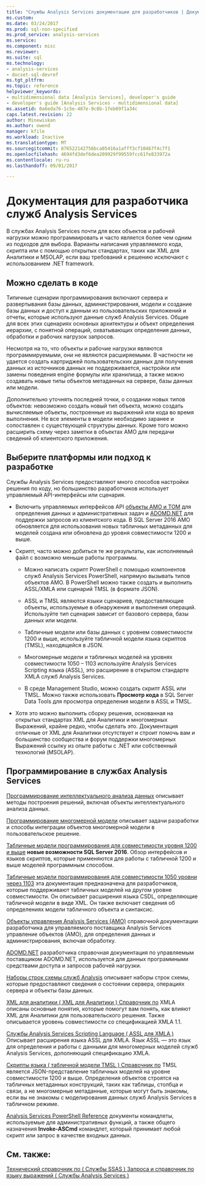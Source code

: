 ```yaml
---
title: "Службы Analysis Services документации для разработчиков | Документы Microsoft"
ms.custom: 
ms.date: 03/24/2017
ms.prod: sql-non-specified
ms.prod_service: analysis-services
ms.service: 
ms.component: misc
ms.reviewer: 
ms.suite: sql
ms.technology:
- analysis-services
- docset-sql-devref
ms.tgt_pltfrm: 
ms.topic: reference
helpviewer_keywords:
- multidimensional data [Analysis Services], developer's guide
- developer's guide [Analysis Services - multidimensional data]
ms.assetid: 0a6eda76-1c5e-487e-9c8b-1feb09f1a34c
caps.latest.revision: 22
author: Minewiskan
ms.author: owend
manager: kfile
ms.workload: Inactive
ms.translationtype: MT
ms.sourcegitcommit: 876522142756bca05416a1afff3cf10467f4c7f1
ms.openlocfilehash: 4694fd3def6dea209929f99559fcc61fe833972a
ms.contentlocale: ru-ru
ms.lasthandoff: 09/01/2017

---
```

# <a name="analysis-services-developer-documentation"></a>Документация для разработчика служб Analysis Services
В службах Analysis Services почти для всех объектов и рабочей нагрузки можно программировать и часто является более чем одним из подходов для выбора.  Варианты написания управляемого кода, скрипта или с помощью открытых стандартах, таких как XML для Аналитики и MSOLAP, если ваш требований к решению исключают с использованием .NET framework.

## <a name="what-you-can-accomplish-in-code"></a>Можно сделать в коде
Типичные сценарии программирования включают сервера и развертывания базы данных, администрирования, модели и создание базы данных и доступ к данным из пользовательских приложений и отчеты, которые используют данные служб Analysis Services. Общие для всех этих сценариях основных архитектуры и объект определения иерархии, с понятной операций, охватывающих определения данных, обработки и рабочих нагрузок запросов.

Несмотря на то, что объекты и рабочие нагрузки являются программируемыми, они не являются расширяемыми. В частности не удается создать картриджей пользовательских данных для получения данных из источников данных не поддерживается, настройки или замены поведения engine формулы или хранилища, а также можно создавать новые типы объектов метаданных на сервере, базы данных или модели.

Дополнительно уточнять последней точки, о создании новых типов объектов: невозможно создать новый тип объекта, можно создать вычисляемые объекты, построенные из выражений или кода во время выполнения. Не все элементы в модели необходимо заранее и сопоставлен с существующей структуры данных. Кроме того можно расширить схему через заметки в объектах AMO для передачи сведений об клиентского приложения.

## <a name="choose-a-platform-or-approach-to-development"></a>Выберите платформы или подход к разработке
Службы Analysis Services предоставляют много способов настройки решения по коду, но большинство разработчиков использует управляемый API-интерфейсы или сценария.

- Включить управляемых интерфейсов API [объекты AMO и TOM](http://msdn.microsoft.com/library/mt436122.aspx) для определения данных и административных задач и [ADOMD.NET](http://msdn.microsoft.com/library/mt465769.aspx) для поддержки запросов из клиентского кода. В SQL Server 2016 AMO обновляется для использования новых табличных метаданных для моделей создана или обновлена до уровня совместимости 1200 и выше.

- Скрипт, часто можно добиться те же результаты, как исполняемый файл с возможно меньше работы программы.

  - Можно написать скрипт PowerShell с помощью компонентов служб Analysis Services PowerShell, напрямую вызывать типов объектов AMO. В PowerShell можно также создать и выполнить ASSL/XMLA или сценарий TMSL (в формате JSON).

  - ASSL и TMSL являются языки сценариев, предоставляющие объекты, используемые в обнаружения и выполнения операций. Используйте тип сценария зависит от базового сервера, базы данных или модели.

  - Табличные модели или базы данных с уровнем совместимости 1200 и выше, используйте табличной модели языка скриптов (TMSL), находящейся в JSON.

  - Многомерные модели и табличных моделей на уровнях совместимости 1050 – 1103 используйте Analysis Services Scripting языка (ASSL), это расширение в открытом стандарте XMLA служб Analysis Services.

  - В среде Management Studio, можно создать скрипт ASSL или TMSL. Можно также использовать **Просмотр кода** в SQL Server Data Tools для просмотра определения модели в ASSL и TMSL.

- Хотя это можно выполнить сборку решения, основанная на открытых стандартах XML для Аналитики и многомерных Выражений, крайне редко, чтобы сделать это. Документация отличные от XML для Аналитики отсутствует и строит помочь вам и большинство сообщества и форум поддержки многомерных Выражений ссылку из опыте работы с .NET или собственный технологий (MSOLAP).

## <a name="programming-in-analysis-services"></a>Программирование в службах Analysis Services
[Программирование интеллектуального анализа данных](../analysis-services/data-mining-programming.md) описывает методы построения решений, включая объекты интеллектуального анализа данных.

[Программирование многомерной модели](../analysis-services/multidimensional-models/multidimensional-model-programming.md) описывает задачи разработки и способы интеграции объектов многомерной модели в пользовательское решение.

[Табличные модели программирования для совместимости уровня 1200 и выше](../analysis-services/tabular-model-programming-compatibility-level-1200/tabular-model-programming-for-compatibility-level-1200.md)
**новые возможности SQL Server 2016**.  Обзор интерфейсов и языков скриптов, которые применяются для работы с табличной 1200 и выше моделей программным способом.

[Табличные модели программирования для совместимости 1050 уровни через 1103](../analysis-services/tabular-model-programming-compatibility-levels-1050-1103/tabular-model-programming-for-compatibility-levels-1050-through-1103.md) эта документация предназначена для разработчиков, которые поддерживают табличных моделей на другом уровне совместимости. Он описывает расширения языка CSDL, определяющие табличной модели в виде XML. Он также включает сведения об определениях модели табличного объекта и синтаксис.

[Объекты управления Analysis Services (AMO)](https://msdn.microsoft.com/library/mt436122.aspx) справочной документации разработчика для управляемого поставщика Analysis Services управление объектов (AMO), для определения данных и администрирования, включая обработку.

[ADOMD.NET](http://msdn.microsoft.com/library/mt465769.aspx) разработчика справочная документация по управляемым поставщиком ADOMD.NET, используется для данных программными средствами доступа и запросов рабочей нагрузки.

[Наборы строк схемы служб Analysis](../analysis-services/schema-rowsets/analysis-services-schema-rowsets.md) описывает наборы строк схемы, которые предоставляют сведения о состоянии сервера, операциях сервера и объекты базы данных.

[XML для аналитики &#40; XML для Аналитики &#41; Справочник по](../analysis-services/xmla/xml-for-analysis-xmla-reference.md) XMLA описаны основные понятия, которые помогут вам понять, как влияют XML для Аналитики для пользовательского решения. Также описывается уровень совместимости со спецификацией XMLA 1.1.

[Службы Analysis Services Scripting Language &#40; ASSL для XMLA &#41; ](../analysis-services/scripting/analysis-services-scripting-language-assl-for-xmla.md) Описывает расширения языка ASSL для XMLA. Язык ASSL — это язык для определения и работы с данными для многомерных моделей служб Analysis Services, дополняющий спецификацию XMLA.

[Скрипты языка &#40; табличной модели TMSL &#41; Справочник по](../analysis-services/tabular-model-scripting-language-tmsl-reference.md) TMSL является JSON-представление табличных моделей на уровне совместимости 1200 и выше. Определения объектов строятся на табличных метаданных конструкций, таких как таблицы, столбца и связи, а не многомерные метаданные, которые могут быть знакомы, если вы не знакомы с моделирования данных служб Analysis Services в табличном режиме.

[Analysis Services PowerShell Reference](../analysis-services/powershell/analysis-services-powershell-reference.md) документы командлеты, используемые для административных функций, а также общего назначения **Invoke-ASCmd** командлет, который принимает любой скрипт или запрос в качестве входных данных.

## <a name="see-also"></a>См. также:
[Технический справочник по &#40; Службы SSAS &#41; ](../analysis-services/powershell/technical-reference-ssas.md) 
 [Запроса и справочник по языку выражений &#40; Службы Analysis Services &#41;](http://msdn.microsoft.com/library/gg492188.aspx)

